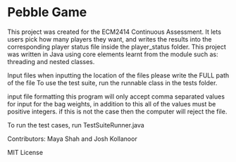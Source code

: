 # Pebble Game

This project was created for the ECM2414 Continuous Assessment.
It lets users pick how many players they want, and writes the results into the corresponding
player status file inside the player_status folder. This project was written in Java using core elements learnt
from the module such as: threading and nested classes.

Input files
when inputting the location of the files please write the FULL path of the file
To use the test suite, run the runnable class in the tests folder. 

input file formatting this program will only accept comma separated values for input for the bag weights, in addition to this all of the values must be positive integers.
if this is not the case then the computer will reject the file.

To run the test cases, run TestSuiteRunner.java


Contributors: Maya Shah and Josh Kollanoor

MIT License 
